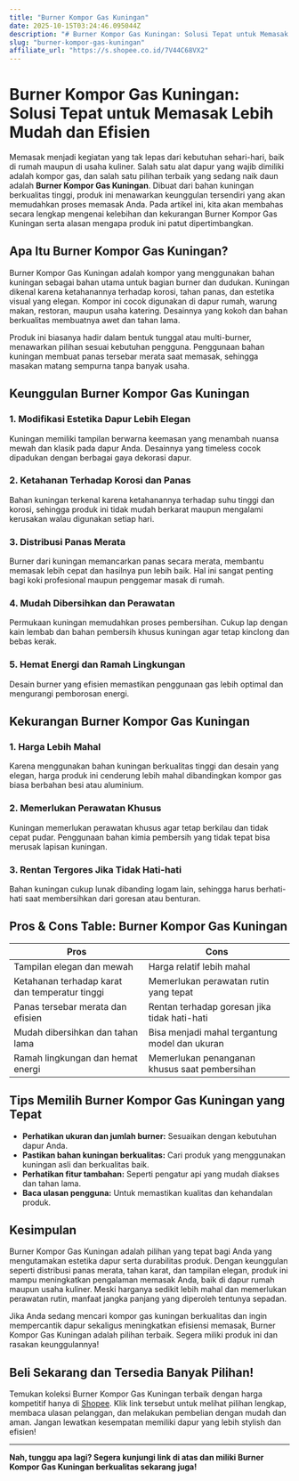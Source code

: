 ```yaml
---
title: "Burner Kompor Gas Kuningan"
date: 2025-10-15T03:24:46.095044Z
description: "# Burner Kompor Gas Kuningan: Solusi Tepat untuk Memasak Lebih Mudah dan Efisien..."
slug: "burner-kompor-gas-kuningan"
affiliate_url: "https://s.shopee.co.id/7V44C68VX2"
---
```

# Burner Kompor Gas Kuningan: Solusi Tepat untuk Memasak Lebih Mudah dan Efisien

Memasak menjadi kegiatan yang tak lepas dari kebutuhan sehari-hari, baik di rumah maupun di usaha kuliner. Salah satu alat dapur yang wajib dimiliki adalah kompor gas, dan salah satu pilihan terbaik yang sedang naik daun adalah **Burner Kompor Gas Kuningan**. Dibuat dari bahan kuningan berkualitas tinggi, produk ini menawarkan keunggulan tersendiri yang akan memudahkan proses memasak Anda. Pada artikel ini, kita akan membahas secara lengkap mengenai kelebihan dan kekurangan Burner Kompor Gas Kuningan serta alasan mengapa produk ini patut dipertimbangkan.

## Apa Itu Burner Kompor Gas Kuningan?

Burner Kompor Gas Kuningan adalah kompor yang menggunakan bahan kuningan sebagai bahan utama untuk bagian burner dan dudukan. Kuningan dikenal karena ketahanannya terhadap korosi, tahan panas, dan estetika visual yang elegan. Kompor ini cocok digunakan di dapur rumah, warung makan, restoran, maupun usaha katering. Desainnya yang kokoh dan bahan berkualitas membuatnya awet dan tahan lama.

Produk ini biasanya hadir dalam bentuk tunggal atau multi-burner, menawarkan pilihan sesuai kebutuhan pengguna. Penggunaan bahan kuningan membuat panas tersebar merata saat memasak, sehingga masakan matang sempurna tanpa banyak usaha.

## Keunggulan Burner Kompor Gas Kuningan

### 1. Modifikasi Estetika Dapur Lebih Elegan  
Kuningan memiliki tampilan berwarna keemasan yang menambah nuansa mewah dan klasik pada dapur Anda. Desainnya yang timeless cocok dipadukan dengan berbagai gaya dekorasi dapur.

### 2. Ketahanan Terhadap Korosi dan Panas  
Bahan kuningan terkenal karena ketahanannya terhadap suhu tinggi dan korosi, sehingga produk ini tidak mudah berkarat maupun mengalami kerusakan walau digunakan setiap hari.

### 3. Distribusi Panas Merata  
Burner dari kuningan memancarkan panas secara merata, membantu memasak lebih cepat dan hasilnya pun lebih baik. Hal ini sangat penting bagi koki profesional maupun penggemar masak di rumah.

### 4. Mudah Dibersihkan dan Perawatan  
Permukaan kuningan memudahkan proses pembersihan. Cukup lap dengan kain lembab dan bahan pembersih khusus kuningan agar tetap kinclong dan bebas kerak.

### 5. Hemat Energi dan Ramah Lingkungan  
Desain burner yang efisien memastikan penggunaan gas lebih optimal dan mengurangi pemborosan energi.

## Kekurangan Burner Kompor Gas Kuningan

### 1. Harga Lebih Mahal  
Karena menggunakan bahan kuningan berkualitas tinggi dan desain yang elegan, harga produk ini cenderung lebih mahal dibandingkan kompor gas biasa berbahan besi atau aluminium.

### 2. Memerlukan Perawatan Khusus  
Kuningan memerlukan perawatan khusus agar tetap berkilau dan tidak cepat pudar. Penggunaan bahan kimia pembersih yang tidak tepat bisa merusak lapisan kuningan.

### 3. Rentan Tergores Jika Tidak Hati-hati  
Bahan kuningan cukup lunak dibanding logam lain, sehingga harus berhati-hati saat membersihkan dari goresan atau benturan.

## Pros & Cons Table: Burner Kompor Gas Kuningan

| **Pros**                                              | **Cons**                                                   |
|--------------------------------------------------------|------------------------------------------------------------|
| Tampilan elegan dan mewah                            | Harga relatif lebih mahal                                |
| Ketahanan terhadap karat dan temperatur tinggi       | Memerlukan perawatan rutin yang tepat                     |
| Panas tersebar merata dan efisien                     | Rentan terhadap goresan jika tidak hati-hati               |
| Mudah dibersihkan dan tahan lama                     | Bisa menjadi mahal tergantung model dan ukuran             |
| Ramah lingkungan dan hemat energi                     | Memerlukan penanganan khusus saat pembersihan             |

## Tips Memilih Burner Kompor Gas Kuningan yang Tepat

- **Perhatikan ukuran dan jumlah burner:** Sesuaikan dengan kebutuhan dapur Anda.
- **Pastikan bahan kuningan berkualitas:** Cari produk yang menggunakan kuningan asli dan berkualitas baik.
- **Perhatikan fitur tambahan:** Seperti pengatur api yang mudah diakses dan tahan lama.
- **Baca ulasan pengguna:** Untuk memastikan kualitas dan kehandalan produk.

## Kesimpulan

Burner Kompor Gas Kuningan adalah pilihan yang tepat bagi Anda yang mengutamakan estetika dapur serta durabilitas produk. Dengan keunggulan seperti distribusi panas merata, tahan karat, dan tampilan elegan, produk ini mampu meningkatkan pengalaman memasak Anda, baik di dapur rumah maupun usaha kuliner. Meski harganya sedikit lebih mahal dan memerlukan perawatan rutin, manfaat jangka panjang yang diperoleh tentunya sepadan.

Jika Anda sedang mencari kompor gas kuningan berkualitas dan ingin mempercantik dapur sekaligus meningkatkan efisiensi memasak, Burner Kompor Gas Kuningan adalah pilihan terbaik. Segera miliki produk ini dan rasakan keunggulannya!

## Beli Sekarang dan Tersedia Banyak Pilihan!  

Temukan koleksi Burner Kompor Gas Kuningan terbaik dengan harga kompetitif hanya di [Shopee](https://s.shopee.co.id/7V44C68VX2). Klik link tersebut untuk melihat pilihan lengkap, membaca ulasan pelanggan, dan melakukan pembelian dengan mudah dan aman. Jangan lewatkan kesempatan memiliki dapur yang lebih stylish dan efisien!

---

**Nah, tunggu apa lagi? Segera kunjungi link di atas dan miliki Burner Kompor Gas Kuningan berkualitas sekarang juga!**
